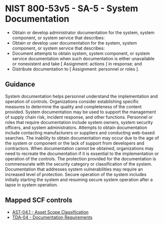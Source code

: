 # NIST 800-53v5 - SA-5 - System Documentation
- Obtain or develop administrator documentation for the system, system component, or system service that describes:
- Obtain or develop user documentation for the system, system component, or system service that describes:
- Document attempts to obtain system, system component, or system service documentation when such documentation is either unavailable or nonexistent and take \[ Assignment: actions \] in response; and
- Distribute documentation to \[ Assignment: personnel or roles \].
## Guidance
System documentation helps personnel understand the implementation and operation of controls. Organizations consider establishing specific measures to determine the quality and completeness of the content provided. System documentation may be used to support the management of supply chain risk, incident response, and other functions. Personnel or roles that require documentation include system owners, system security officers, and system administrators. Attempts to obtain documentation include contacting manufacturers or suppliers and conducting web-based searches. The inability to obtain documentation may occur due to the age of the system or component or the lack of support from developers and contractors. When documentation cannot be obtained, organizations may need to recreate the documentation if it is essential to the implementation or operation of the controls. The protection provided for the documentation is commensurate with the security category or classification of the system. Documentation that addresses system vulnerabilities may require an increased level of protection. Secure operation of the system includes initially starting the system and resuming secure system operation after a lapse in system operation.
## Mapped SCF controls
- [AST-04.1 - Asset Scope Classification](../scf/ast-041-assetscopeclassification.md)
- [TDA-04 - Documentation Requirements](../scf/tda-04-documentationrequirements.md)